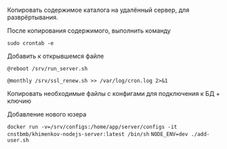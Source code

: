 Копировать содержимое каталога на удалённый сервер, для разврёртывания.

После копирования содержимого, выполнить команду

`sudo crontab -e`

Добавить к открывшемся файле

`@reboot /srv/run_server.sh`

`@monthly /srv/ssl_renew.sh >> /var/log/cron.log 2>&1`

Копировать необходимые файлы с конфигами для подключения к БД + ключию


Добавление нового юзера

`docker run -v=/srv/configs:/home/app/server/configs -it cnstbmb/khimenkov-nodejs-server:latest /bin/sh` 
`NODE_ENV=dev ./add-user.sh`